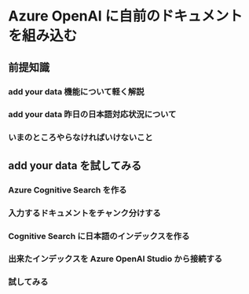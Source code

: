 # Azure OpenAI に自前のドキュメントを組み込む
## 前提知識
### add your data 機能について軽く解説

### add your data 昨日の日本語対応状況について

### いまのところやらなければいけないこと

## add your data を試してみる
### Azure Cognitive Search を作る

### 入力するドキュメントをチャンク分けする

### Cognitive Search に日本語のインデックスを作る

### 出来たインデックスを Azure OpenAI Studio から接続する

### 試してみる
